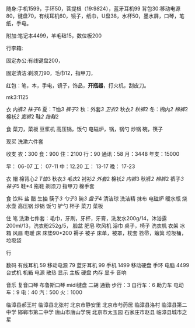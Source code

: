 随身:手机1599，手环50，菩提根（19:9*8*24），蓝牙耳机99
背包30:移动电源80，键盘70，有线耳机60，镜子，纸巾，U盘38，水杯50，墨水屏，口琴，笔纸，手电。

附加:笔记本4499，羊毛毡15，数位板200

行李箱:

固定办公:有线键盘200，

固定清洁:剃须刀90，毛巾12，指甲刀，

红包：笔，本，手电，镜子，饰品，**开瓶器**，打火机，刮皮刀。

mk3:1125

衣
内裤*2 袜子*6
夏：T恤*3 裤子*2
秋：外套*3 卫衣*2 秋衣*2 秋裤*2
冬：棉内*2 棉裤*2 棉袄*2 宽裤*2
鞋*2 拖鞋*2

食
菜刀，菜板
豆浆机
高压锅，饭勺
电磁炉，锅，锅勺
炒锅
碗，筷子

现买
洗漱六件套


收支
衣：300
食：900
住：2100
行：90
通讯：58
月：3448
年支：15000

早：
06-07
工：
07-11
中：12.20
工：
13-17
晚：
17-23




衣
帽
棉背心*2
T恤*3
秋衣*3
毛衣*2
衬衫*2
外套*2
棉袄*2
内裤*3
秋裤*2
棉裤*2
裤子*3
袜子*5
鞋*4
拖鞋
剃须刀
指甲刀
棉手套

食
饮料
盐
醋
生抽
筷子*3
勺子*3
碗*3
盘子*4
清洁球
洗洁精
抹布
电磁炉
暖水瓶
烧水壶
高压锅
炒锅
饭勺
铲勺
杯子
菜刀
菜板

住
笔
洗漱七件套：毛巾，牙刷，牙杯，牙膏，洗发水200g/14，沐浴露200ml/13，洗衣粉252g/5，
脸盆
肥皂
吹风机
浴巾
桌子，椅子
洗衣机
衣架
冰箱
风扇
电暖
床
床垫90*200
褥子
被子
床单，被罩，枕套
笤帚，簸箕
垃圾桶，垃圾袋

行

数码
有线耳机 59
移动电源 79
蓝牙耳机 99
手机 1499
移动硬盘
手环
电脑 4499
台式机
机箱
电源
散热
显示
主板
硬盘
内存
显卡
音响

音乐
复音口琴
布鲁斯口琴
midi键盘
二胡
通勤
步行：3
自行车：6
助力车
电动车：9
电：40
汽：500
火：1000


临漳县郝王村
临漳县北张村
北京市静安里
北京市芍药居
临漳县洛村
临漳县第二中学
邯郸市第二中学
唐山市唐山学院
北京市太玉园
石家庄市赵县
临漳县城市之星






